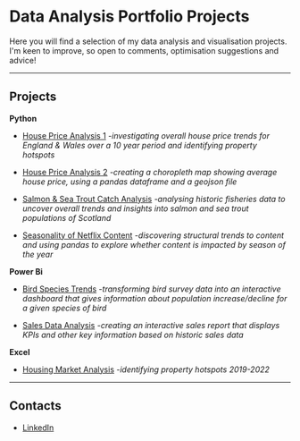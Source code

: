# Data Analysis Portfolio Projects

Here you will find a selection of my data analysis and visualisation projects.
I'm keen to improve, so open to comments, optimisation suggestions and advice!
<hr>

## Projects



**Python**

  - [House Price Analysis 1](https://github.com/IsabelWh/DataAnalysisProjects/blob/main/House%20Price%20Analysis.ipynb) <i> -investigating overall house price trends for England & Wales over a 10 year period and identifying property hotspots</i>
    

  - [House Price Analysis 2](https://github.com/IsabelWh/DataAnalysisProjects/blob/main/Choropleth.ipynb) <i> -creating a choropleth map showing average house price, using a pandas dataframe and a geojson file</i>
  
  
  - [Salmon & Sea Trout Catch Analysis](https://github.com/IsabelWh/DataAnalysisProjects/blob/main/Fisheries.ipynb) <i> -analysing historic fisheries data to uncover overall trends and insights into salmon and sea trout populations of Scotland</i>
  

  - [Seasonality of Netflix Content](/netflix-seasonality.ipynb) <i> -discovering structural trends to content and using pandas to explore whether content is impacted by season of the year</i>



**Power Bi**

  - [Bird Species Trends](https://github.com/IsabelWh/DataAnalysisProjects/blob/main/Bird_Trends.md) <i> -transforming bird survey data into an interactive dashboard that gives information about population increase/decline for a given species of bird</i>
  

  - [Sales Data Analysis](https://github.com/IsabelWh/DataAnalysisProjects/blob/main/AWdashboard.md) <i> -creating an interactive sales report that displays KPIs and other key information based on historic sales data</i>


**Excel**

- [Housing Market Analysis](https://github.com/IsabelWh/DataAnalysisProjects/blob/main/HousePrice3.md) <i> -identifying property hotspots 2019-2022</i>

<hr>

## Contacts

 - [LinkedIn](https://www.linkedin.com/in/isabel-a-whitaker-42b385299)
